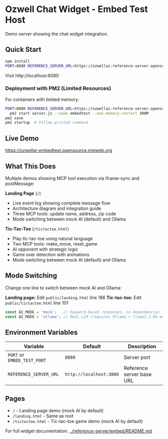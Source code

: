 # Ozwell Chat Widget - Embed Test Host

Demo server showing the chat widget integration.

## Quick Start

```bash
npm install
PORT=8080 REFERENCE_SERVER_URL=https://ozwellai-reference-server.opensource.mieweb.org npm start
```

Visit http://localhost:8080

### Deployment with PM2 (Limited Resources)

For containers with limited memory:

```bash
PORT=8080 REFERENCE_SERVER_URL=https://ozwellai-reference-server.opensource.mieweb.org \
  pm2 start server.js --name embedtest --max-memory-restart 300M
pm2 save
pm2 startup  # Follow printed command
```

## Live Demo

https://ozwellai-embedtest.opensource.mieweb.org

## What This Does

Multiple demos showing MCP tool execution via iframe-sync and postMessage:

**Landing Page** (`/`)
- Live event log showing complete message flow
- Architecture diagram and integration guide
- Three MCP tools: update name, address, zip code
- Mode switching between mock AI (default) and Ollama

**Tic-Tac-Toe** (`/tictactoe.html`)
- Play tic-tac-toe using natural language
- Two MCP tools: make_move, reset_game
- AI opponent with strategic logic
- Game over detection with animations
- Mode switching between mock AI (default) and Ollama

## Mode Switching

Change one line to switch between mock AI and Ollama:

**Landing page:** Edit `public/landing.html` line 186
**Tic-tac-toe:** Edit `public/tictactoe.html` line 101

```javascript
const AI_MODE = 'mock';   // Keyword-based responses, no dependencies
const AI_MODE = 'ollama'; // Real LLM (requires Ollama + llama3.1:8b model)
```

## Environment Variables

| Variable | Default | Description |
|----------|---------|-------------|
| `PORT` or `EMBED_TEST_PORT` | `8080` | Server port |
| `REFERENCE_SERVER_URL` | `http://localhost:3000` | Reference server base URL |

## Pages

- `/` - Landing page demo (mock AI by default)
- `/landing.html` - Same as root
- `/tictactoe.html` - Tic-tac-toe game demo (mock AI by default)

For full widget documentation: [../reference-server/embed/README.md](../reference-server/embed/README.md)
